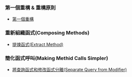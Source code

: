 ### 第一個重構 & 重構原則
* [第一個重構](https://github.com/RobbinHsu/RefactorPractice/tree/MyRefactor/RefactorPractice)
### 重新組織函式(Composing Methods)
* [提煉函式(Extract Method)](https://github.com/RobbinHsu/RefactorPractice/tree/MyRefactor/ExtractMethod)
### 簡化函式呼叫(Making Methid Calls Simpler)
* [將查詢函式和修改函式分離(Separate Query from Modifier)](https://github.com/RobbinHsu/RefactorPractice/tree/MyRefactor/MakingMethodCallsSimpler)
